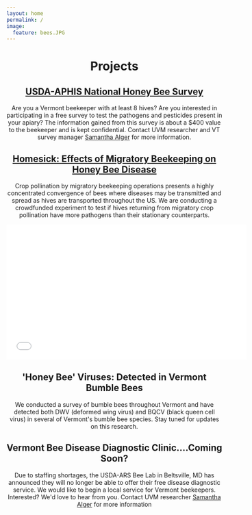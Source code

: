 ```yaml
---
layout: home
permalink: /
image:
  feature: bees.JPG
---
```

<header>
    <h1>Projects</h1> 

<div class="tiles">

<div class="tile">
<h2 class="post-title"><a href="https://beeinformed.org/aphis/">USDA-APHIS National Honey Bee Survey</a></h2>
  <p class="post-excerpt">Are you a Vermont beekeeper with at least 8 hives? Are you interested in participating in a free survey to test the pathogens and pesticides present in your apiary? The information gained from this survey is about a $400 value to the beekeeper and is kept confidential. Contact UVM researcher and VT survey manager <a href="mailto:salger@uvm.edu?Subject=NHBS" target="_top">Samantha Alger</a> for more information. </p>
</div><!-- /.tile -->

<div class="tile">
  <h2 class="post-title"><a href="http://experiment.com/beekeeping">Homesick: Effects of Migratory Beekeeping on Honey Bee Disease</a></h2>
  <p class="post-excerpt">Crop pollination by migratory beekeeping operations presents a highly concentrated convergence of bees where diseases may be transmitted and spread as hives are transported throughout the US. We are conducting a crowdfunded experiment to test if hives returning from migratory crop pollination have more pathogens than their stationary counterparts. </p>
  <iframe width="560" height="315" src="//www.youtube.com/watch?v=jaxyO2EfST4" frameborder="0"> </iframe>
</div><!-- /.tile -->

<div class="tile">
  <h2 class="post-title">'Honey Bee' Viruses: Detected in Vermont Bumble Bees</h2>
  <p class="post-excerpt">We conducted a survey of bumble bees throughout Vermont and have detected both DWV (deformed wing virus) and BQCV (black queen cell virus) in several of Vermont's bumble bee species. Stay tuned for updates on this research.</p>
</div><!-- /.tile -->

<div class="tile">
  <h2 class="post-title">Vermont Bee Disease Diagnostic Clinic....Coming Soon? </h2>
  <p class="post-excerpt"> Due to staffing shortages, the USDA-ARS Bee Lab in Beltsville, MD has announced they will no longer be able to offer their free disease diagnostic service. We would like to begin a local service for Vermont beekeepers. Interested? We'd love to hear from you. Contact UVM researcher <a href="mailto:salger@uvm.edu?Subject=Bee Disease Testing" target="_top">Samantha Alger</a> for more information </p>
  
</div><!-- /.tile -->


</div><!-- /.tiles -->
